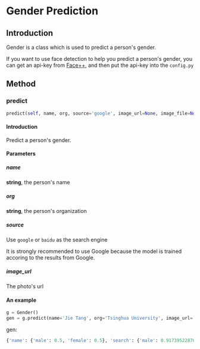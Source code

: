 # Gender Prediction

## Introduction

Gender is a class which is used to predict a person's gender.

If you want to use face detection to help you predict a person's gender, you can get an api-key from [Face++]( https://console.faceplusplus.com/documents/7079083), and then put the api-key into the `config.py`

## Method

### predict

```python
predict(self, name, org, source='google', image_url=None, image_file=None)
```

#### Introduction

Predict a person's gender.

#### Parameters

##### name

**string**, the person's name

##### org

**string**, the person's organization

##### source

Use `google` or `baidu` as the search engine

It is strongly recommended to use Google because the model is trained accoring to the results from Google.

##### image_url

The photo's url

#### An example

```python
g = Gender()
gen = g.predict(name='Jie Tang', org='Tsinghua University', image_url='http://www.cs.tsinghua.edu.cn/publish/cs/4616/20110330101939787483549/20190321114128398502759.jpg')
```

gen:

```python
{'name': {'male': 0.5, 'female': 0.5}, 'search': {'male': 0.9173952287088033, 'female': 0.0826047712911967}, 'face': {'male': 1, 'female': 0}, 'male': 0.96, 'female': 0.04}
```

